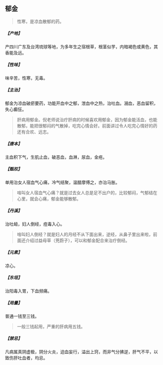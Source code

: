 ## 郁金

> 性寒，是凉血散郁的药。

##### 【产地】
产四川广东及台湾琉球等地，为多年生之宿根草，根茎似芋，内暗褐色或黄色，其香能及远。
##### 【性味】
味辛苦，性寒，无毒。
##### 【主治】
郁金为凉血破瘀要药，功能开血中之郁，泄血中之热，治吐血。溺血，恶血留积，失心癫狂。

> 肝病用郁金。倪老师说治疗肝病的时候喜欢用郁金，因为郁金能活血，也能散郁，能把很郁闷的气散掉，吃完心情会好。前面讲过令人吃完心情好的药还有合欢、远志。

##### 【唐本】
主血积下气，生肌止血，破恶血，血淋，尿血，金疮。
##### 【甄权】
单用治女人宿血气心痛，冷气结聚，温醋摩傅之，亦治马胀。

> 啥叫女人宿血气心痛？就是过去女人总是足不出户的，比较郁闷，气郁结在心里，就会心痛，郁金能够散郁。

##### 【丹溪】
治吐衄，妇人倒经，痘毒入心。

> 啥叫妇人倒经？就是妇人的月经不从下面出来，逆经，从鼻子里出来啦，前面还介绍过益母草（茺蔚子），可以和郁金配合来治疗倒经。

##### 【元素】
凉心。
##### 【东垣】
治阳毒入胃，下血频痛。
##### 【用量】
普通一钱至三钱。

> 一般三钱起用，严重的肝病用五钱。

##### 【禁忌】
凡病属真阴虚极，阴分火炎，迫血妄行，溢出上窍，而非气分拂逆，肝气不平，以致伤肝吐血者，均忌。